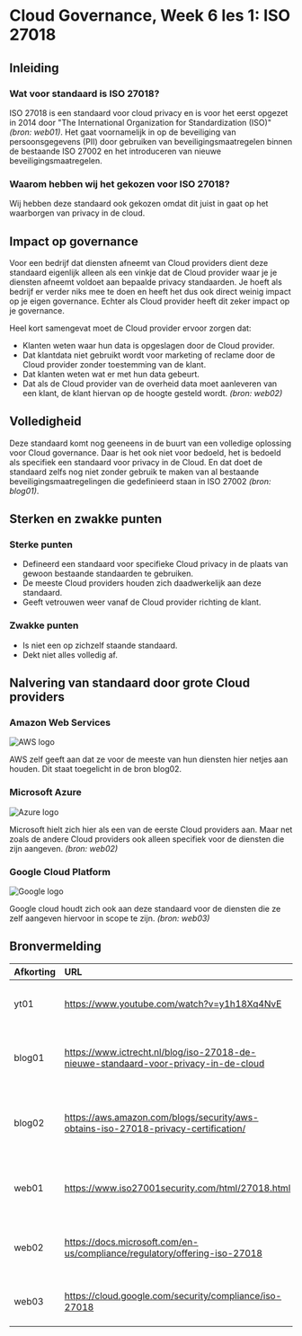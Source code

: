 # **Cloud Governance, Week 6 les 1: ISO 27018**

## **Inleiding**

### Wat voor standaard is ISO 27018?

ISO 27018 is een standaard voor cloud privacy en is voor het eerst opgezet in 2014 door "The International Organization for Standardization (ISO)" *(bron: web01)*. Het gaat voornamelijk in op de beveiliging van persoonsgegevens (PII) door gebruiken van beveiligingsmaatregelen binnen de bestaande ISO 27002 en het introduceren van nieuwe beveiligingsmaatregelen.

### Waarom hebben wij het gekozen voor ISO 27018?

Wij hebben deze standaard ook gekozen omdat dit juist in gaat op het waarborgen van privacy in de cloud.

## **Impact op governance**

Voor een bedrijf dat diensten afneemt van Cloud providers dient deze standaard eigenlijk alleen als een vinkje dat de Cloud provider waar je je diensten afneemt voldoet aan bepaalde privacy standaarden. Je hoeft als bedrijf er verder niks mee te doen en heeft het dus ook direct weinig impact op je eigen governance. Echter als Cloud provider heeft dit zeker impact op je governance.

Heel kort samengevat moet de Cloud provider ervoor zorgen dat:

* Klanten weten waar hun data is opgeslagen door de Cloud provider.
* Dat klantdata niet gebruikt wordt voor marketing of reclame door de Cloud provider zonder toestemming van de klant.
* Dat klanten weten wat er met hun data gebeurt.
* Dat als de Cloud provider van de overheid data moet aanleveren van een klant, de klant hiervan op de hoogte gesteld wordt.
*(bron: web02)*

## **Volledigheid**

Deze standaard komt nog geeneens in de buurt van een volledige oplossing voor Cloud governance. Daar is het ook niet voor bedoeld, het is bedoeld als specifiek een standaard voor privacy in de Cloud. En dat doet de standaard zelfs nog niet zonder gebruik te maken van al bestaande beveiligingsmaatregelingen die gedefinieerd staan in ISO 27002 *(bron: blog01)*.

## **Sterken en zwakke punten**

### Sterke punten

* Defineerd een standaard voor specifieke Cloud privacy in de plaats van gewoon bestaande standaarden te gebruiken.
* De meeste Cloud providers houden zich daadwerkelijk aan deze standaard.
* Geeft vetrouwen weer vanaf de Cloud provider richting de klant.

### Zwakke punten

* Is niet een op zichzelf staande standaard.
* Dekt niet alles volledig af.

## **Nalvering van standaard door grote Cloud providers**

### Amazon Web Services
![AWS logo](https://d1.awsstatic.com/Test%20Images/test-images/aws_logo.1279633de30de16a6ba56242ee86c8c79254b91c.png)

AWS zelf geeft aan dat ze voor de meeste van hun diensten hier netjes aan houden. Dit staat toegelicht in de bron blog02.

### Microsoft Azure
![Azure logo](https://www.pngkey.com/png/detail/401-4010894_powered-by-intel-core-i5-processor-microsoft-azure.png)

Microsoft hielt zich hier als een van de eerste Cloud providers aan. Maar net zoals de andere Cloud providers ook alleen specifiek voor de diensten die zijn aangeven. *(bron: web02)*

### Google Cloud Platform
![Google logo](https://www.consoleconnect.com/wp-content/uploads/2018/11/googleConsole.svg)

Google cloud houdt zich ook aan deze standaard voor de diensten die ze zelf aangeven hiervoor in scope te zijn. *(bron: web03)*

## **Bronvermelding**

|**Afkorting**|**URL**|**Beschrijving**|
|:--|:--|:--|
|yt01|<https://www.youtube.com/watch?v=y1h18Xq4NvE>|Video gebruikt voor snelle introductie.|
|blog01|<https://www.ictrecht.nl/blog/iso-27018-de-nieuwe-standaard-voor-privacy-in-de-cloud>|Bron uit opdracht. Standaard nederlandse beschrijving|
|blog02|<https://aws.amazon.com/blogs/security/aws-obtains-iso-27018-privacy-certification/>|Bron uit opdracht. AWS naleving van ISO standaard.|
|web01|<https://www.iso27001security.com/html/27018.html>|Bron uit opdracht. Specifieke website er over.|
|web02|<https://docs.microsoft.com/en-us/compliance/regulatory/offering-iso-27018>|Microsoft Azure naleving van ISO standaard.|
|web03|<https://cloud.google.com/security/compliance/iso-27018>|Google naleving van ISO standaard.|
